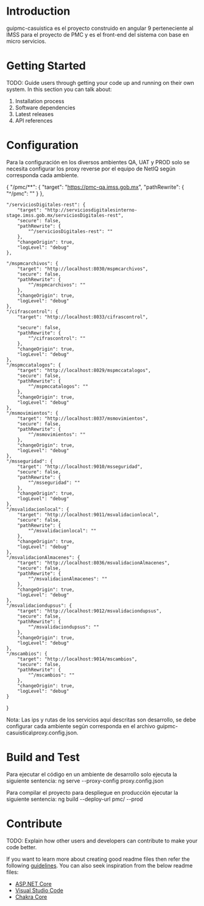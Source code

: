 # Introduction 
guipmc-casuistica es el proyecto construido en angular 9 perteneciente al IMSS para el proyecto de PMC y es el front-end del sistema con base en micro servicios.

# Getting Started
TODO: Guide users through getting your code up and running on their own system. In this section you can talk about:
1.	Installation process
2.	Software dependencies
3.	Latest releases
4.	API references

# Configuration
Para la configuración en los diversos ambientes QA, UAT y PROD solo se necesita configurar los proxy reverse por el equipo de NetIQ según corresponda cada ambiente. 

{
    "/pmc/**": {
        "target": "https://pmc-qa.imss.gob.mx",
        "pathRewrite": {
            "^/pmc": ""
        }
    },

    "/serviciosDigitales-rest": {
        "target": "http://serviciosdigitalesinterno-stage.imss.gob.mx/serviciosDigitales-rest",
        "secure": false,
        "pathRewrite": {
            "^/serviciosDigitales-rest": ""
        },
        "changeOrigin": true,
        "logLevel": "debug"
    },

    "/mspmcarchivos": {
        "target": "http://localhost:8030/mspmcarchivos",
        "secure": false,
        "pathRewrite": {
            "^/mspmcarchivos": ""
        },
        "changeOrigin": true,
        "logLevel": "debug"
    },
    "/cifrascontrol": {
        "target": "http://localhost:8033/cifrascontrol",

        "secure": false,
        "pathRewrite": {
            "^/cifrascontrol": ""
        },
        "changeOrigin": true,
        "logLevel": "debug"
    },
    "/mspmccatalogos": {
        "target": "http://localhost:8029/mspmccatalogos",
        "secure": false,
        "pathRewrite": {
            "^/mspmccatalogos": ""
        },
        "changeOrigin": true,
        "logLevel": "debug"
    },
    "/msmovimientos": {
        "target": "http://localhost:8037/msmovimientos",
        "secure": false,
        "pathRewrite": {
            "^/msmovimientos": ""
        },
        "changeOrigin": true,
        "logLevel": "debug"
    },
    "/msseguridad": {
        "target": "http://localhost:9010/msseguridad",
        "secure": false,
        "pathRewrite": {
            "^/msseguridad": ""
        },
        "changeOrigin": true,
        "logLevel": "debug"
    },
    "/msvalidacionlocal": {
        "target": "http://localhost:9011/msvalidacionlocal",
        "secure": false,
        "pathRewrite": {
            "^/msvalidacionlocal": ""
        },
        "changeOrigin": true,
        "logLevel": "debug"
    },
    "/msvalidacionAlmacenes": {
        "target": "http://localhost:8036/msvalidacionAlmacenes",
        "secure": false,
        "pathRewrite": {
            "^/msvalidacionAlmacenes": ""
        },
        "changeOrigin": true,
        "logLevel": "debug"
    },
    "/msvalidaciondupsus": {
        "target": "http://localhost:9012/msvalidaciondupsus",
        "secure": false,
        "pathRewrite": {
            "^/msvalidaciondupsus": ""
        },
        "changeOrigin": true,
        "logLevel": "debug"
    },
    "/mscambios": {
        "target": "http://localhost:9014/mscambios",
        "secure": false,
        "pathRewrite": {
            "^/mscambios": ""
        },
        "changeOrigin": true,
        "logLevel": "debug"
    }


}


Nota: Las ips y rutas de los servicios aquí descritas son desarrollo, se debe configurar cada ambiente según corresponda en el archivo guipmc-casuistica\proxy.config.json. 

# Build and Test
Para ejecutar el código en un ambiente de desarrollo solo ejecuta la siguiente sentencia: 
ng serve --proxy-config proxy.config.json

Para compilar el proyecto para despliegue en producción ejecutar la siguiente sentencia: 
ng build --deploy-url pmc/ --prod


# Contribute
TODO: Explain how other users and developers can contribute to make your code better. 

If you want to learn more about creating good readme files then refer the following [guidelines](https://docs.microsoft.com/en-us/azure/devops/repos/git/create-a-readme?view=azure-devops). You can also seek inspiration from the below readme files:
- [ASP.NET Core](https://github.com/aspnet/Home)
- [Visual Studio Code](https://github.com/Microsoft/vscode)
- [Chakra Core](https://github.com/Microsoft/ChakraCore)